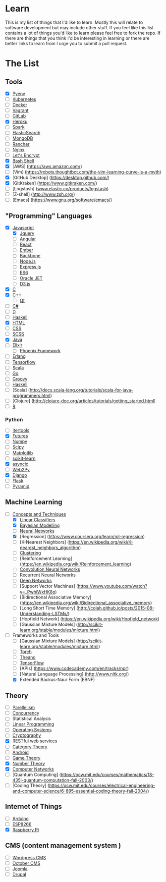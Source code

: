 # Learn
This is my list of things that I'd like to learn. Mostly this will relate to software development but may include other stuff. If you feel like this list contains a lot of things you'd like to learn please feel free to fork the repo. If there are things that you think I'd be interesting in learning or there are better links to learn from I urge you to submit a pull request.

# The List

## Tools

- [x] [Pyenv](https://github.com/yyuu/pyenv)
- [ ] [Kubernetes](http://kubernetes.io/)
- [ ] [Docker](https://www.docker.com/)
- [ ] [Vagrant](https://www.vagrantup.com/)
- [ ] [GitLab](https://gitlab.com/)
- [x] [Heroku](https://heroku.com/)
- [ ] [Spark](http://spark.apache.org/)
- [ ] [ElasticSearch](https://github.com/elastic/elasticsearch)
- [ ] [MongoDB](https://www.mongodb.com/)
- [ ] [Rancher](http://rancher.com/)
- [ ] [Nginx](https://www.nginx.com)
- [ ] [Let's Encrypt](https://letsencrypt.org/)
- [x] [Bash Shell](http://www.bash.academy/)
- [x] [AWS] (https://aws.amazon.com/)
- [ ] [Vim] (https://robots.thoughtbot.com/the-vim-learning-curve-is-a-myth)
- [x] [GitHub Desktop] (https://desktop.github.com/)
- [x] [GitKraken] (https://www.gitkraken.com/)
- [ ] [Logstash] (www.elastic.co/products/logstash)
- [ ] [Z-shell] (http://www.zsh.org/)
- [ ] [Emacs] (https://www.gnu.org/software/emacs/)

## "Programming" Languages

- [x] [Javascript](https://www.javascript.com/)
  - [x] [Jquery](https://jquery.com/)
  - [ ] [Angular](https://angularjs.org/)
  - [ ] [React](https://facebook.github.io/react/)
  - [ ] [Ember](http://emberjs.com/)
  - [ ] [Backbone](http://backbonejs.org/)
  - [ ] [Node.js](https://nodejs.org/en/)
  - [ ] [Express.js](https://expressjs.com/)
  - [ ] [ES6](https://en.wikipedia.org/wiki/ECMAScript#6th_Edition_-_ECMAScript_2015)
  - [ ] [Oracle JET](http://www.oracle.com/webfolder/technetwork/jet/index.html)
  - [ ] [D3.js](http://d3js.org)
- [x] [C](http://www.tutorialspoint.com/cprogramming/)
- [x] [C++](http://www.tutorialspoint.com/cplusplus/)
  - [ ] [Qt](https://www.qt.io/)
- [ ] [C#](https://msdn.microsoft.com/en-us/library/kx37x362.aspx)
- [ ] [D](https://dlang.org/)
- [ ] [Haskell](https://www.haskell.org/)
- [x] [HTML](https://www.w3.org/html/)
- [ ] [CSS](https://www.w3.org/Style/CSS/Overview.en.html)
- [ ] [SCSS](http://sass-lang.com/)
- [x] [Java](http://www.tutorialspoint.com/java/)
- [ ] [Elixir](http://elixir-lang.org/)
  - [ ] [Phoenix Framework](http://www.phoenixframework.org/)
- [ ] [Erlang](https://www.erlang.org/)
- [ ] [Tensorflow](https://www.tensorflow.org/)
- [ ] [Scala](http://www.scala-lang.org/)
- [ ] [Go](https://golang.org/)
- [ ] [Groovy](http://www.groovy-lang.org/)
- [ ] [Haskell](https://www.haskell.org/)
- [ ] [Scala] (http://docs.scala-lang.org/tutorials/scala-for-java-programmers.html)
- [ ] [Clojure] (http://clojure-doc.org/articles/tutorials/getting_started.html)
- [ ] [R](https://www.coursera.org/learn/r-programming/)

### Python

- [ ] [Itertools](https://docs.python.org/3/library/itertools.html)
- [x] [Futures](https://docs.python.org/3/library/concurrent.futures.html)
- [ ] [Numpy](http://www.numpy.org/)
- [ ] [Scipy](https://scipy.org/)
- [ ] [Matplotlib](http://matplotlib.org/)
- [ ] [scikit-learn](http://scikit-learn.org/)
- [x] [asyncio](https://docs.python.org/3/library/asyncio.html)
- [ ] [Web2Py](http://www.web2py.com/)
- [x] [Django](https://www.djangoproject.com/)
- [ ] [Flask](http://flask.pocoo.org/)
- [ ] [Pyramid](http://www.pylonsproject.org/)

## Machine Learning
- [ ] [Concepts and Techniques](https://en.wikipedia.org/wiki/Machine_learning)
  - [x] [Linear Classifiers](https://en.wikipedia.org/wiki/Linear_classifier)
  - [x] [Bayesian Modelling](https://en.wikipedia.org/wiki/Bayesian_network)
  - [ ] [Neural Networks](https://en.wikipedia.org/wiki/Artificial_neural_network)
  - [x] [Regression] (https://www.coursera.org/learn/ml-regression)
  - [ ] [K-Nearest Neighbors] (https://en.wikipedia.org/wiki/K-nearest_neighbors_algorithm)
  - [ ] [Clustering](https://en.wikipedia.org/wiki/Cluster_analysis)
  - [ ] [Reinforcement Learning] (https://en.wikipedia.org/wiki/Reinforcement_learning)
  - [ ] [Convolution Neural Networks](http://cs231n.github.io/neural-networks-case-study/)
  - [ ] [Recurrent Neural Networks](http://karpathy.github.io/2015/05/21/rnn-effectiveness/)
  - [ ] [Deep Networks](https://en.wikipedia.org/wiki/Deep_learning)
  - [ ] [Support Vector Machines] (https://www.youtube.com/watch?v=_PwhiWxHK8o)
  - [ ] [Bidirectional Associative Memory] (https://en.wikipedia.org/wiki/Bidirectional_associative_memory)
  - [ ] [Long Short Time Memory] (http://colah.github.io/posts/2015-08-Understanding-LSTMs/)
  - [ ] [Hopfield Network] (https://en.wikipedia.org/wiki/Hopfield_network)
  - [ ] [Gaussian Mixture Models] (http://scikit-learn.org/stable/modules/mixture.html)
- [ ] Frameworks and Tools
  - [ ] [Gaussian Mixture Models] (http://scikit-learn.org/stable/modules/mixture.html)
  - [ ] [Torch](http://torch.ch/)
  - [ ] [Theano](https://github.com/Theano/Theano)
  - [ ] [TensorFlow](https://www.tensorflow.org/)
  - [ ] [APIs] (https://www.codecademy.com/en/tracks/npr)
  - [ ] [Natural Language Processing] (http://www.nltk.org/)
  - [x] Extended Backus-Naur Form (EBNF)
  
## Theory

- [ ] [Parellelism](https://computing.llnl.gov/tutorials/parallel_comp/)
- [ ] [Concurrency](https://en.wikipedia.org/wiki/Concurrency_(computer_science))
- [ ] Statistical Analysis
- [ ] [Linear Programming](https://www.math.ucla.edu/~tom/LP.pdf)
- [ ] [Operating Systems](https://www.udacity.com/wiki/ud923)
- [ ] [Cryptography](https://www.coursera.org/learn/crypto)
- [x] [RESTful web services](https://en.wikipedia.org/wiki/Representational_state_transfer)
- [ ] [Category Theory](https://en.wikipedia.org/wiki/Category_theory)
- [ ] [Android](https://developer.android.com/training/index.html)
- [ ] [Game Theory](https://www.coursera.org/learn/game-theory-introduction)
- [x] [Number Theory](https://ocw.mit.edu/courses/mathematics/18-781-theory-of-numbers-spring-2012/)
- [x] [Computer Networks](http://www.saylor.org/site/wp-content/uploads/2012/02/Computer-Networking-Principles-Bonaventure-1-30-31-OTC1.pdf)
- [ ] [Quantum Computing] (https://ocw.mit.edu/courses/mathematics/18-435j-quantum-computation-fall-2003/)
- [ ] [Coding Theory] (https://ocw.mit.edu/courses/electrical-engineering-and-computer-science/6-895-essential-coding-theory-fall-2004/)

## Internet of Things

- [ ] [Arduino](https://www.arduino.cc/)
- [ ] [ESP8266](http://www.esp8266.com/)
- [x] [Raspberry Pi](https://www.raspberrypi.org/)

## CMS (content management system )

- [ ] [Wordpress CMS](https://wordpress.org/download/)
- [ ] [October CMS](https://octobercms.com/docs/cms/themes)
- [ ] [Joomla](https://www.joomla.org/)
- [ ] [Drupal](https://www.drupal.org/)
